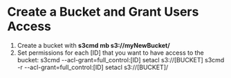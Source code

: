 # Create a Bucket and Grant Users Access

1. Create a bucket with **s3cmd mb s3://myNewBucket/**
2. Set permissions for each [ID] that you want to have access to the bucket:
s3cmd --acl-grant=full_control:[ID] setacl s3://[BUCKET]
s3cmd -r --acl-grant=full_control:[ID] setacl s3://[BUCKET]/

